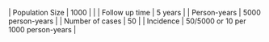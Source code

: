 | Population Size | 1000                                |
|
| Follow up time  | 5 years                             |
| Person-years    | 5000 person-years                   |
| Number of cases | 50                                  |
| Incidence       | 50/5000 or 10 per 1000 person-years |